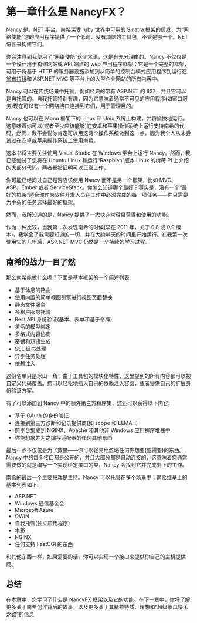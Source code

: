 # 第一章什么是 NancyFX？

Nancy 是。NET 平台。南希深受 ruby 世界中可用的 [Sinatra](http://www.sinatrarb.com/) 框架的启发，为“网络使能”您的应用程序提供了一个低调、没有烦恼的工具包，不管是哪一个。NET 语言来构建它们。

你会注意到我使用了“网络使能”这个术语，这是有充分理由的。Nancy 不仅仅是一个设计用于构建网站或 API 端点的 web 应用程序框架；它是一个完整的框架，可用于将基于 HTTP 的服务器设施添加到从简单的控制台模式应用程序到运行在[翁布拉科](http://umbraco.com/)和 ASP.NET MVC 等平台上的大型企业网站的所有内容中。

Nancy 可以在传统场景中托管，例如经典的带有 ASP.NET 的 IIS7，并且它可以是自托管的。自我托管特别有趣，因为它意味着通常不可见的应用程序(如窗口服务)现在可以有一个网络接口连接到它们，用于管理目的。

Nancy 也可以在 Mono 框架下的 Linux 和 Unix 系统上构建，并将愉快地运行。这意味着你可以(或者至少应该能够)在安卓和苹果操作系统上运行支持南希的代码。然而，我不会说你肯定可以用这两个操作系统做到这一点，因为我个人从未尝试过在安卓或苹果操作系统上使用南希。

这本书将主要关注使用 Visual Studio 在 Windows 平台上运行 Nancy。然而，我已经尝试了您将在 Ubuntu Linux 和运行“Raspbian”版本 Linux 的树莓 PI 上介绍的大部分代码，两者都被证明可以正常工作。

你可能已经问过自己是否应该使用 Nancy 而不是另一个框架，比如 MVC、ASP、Ember 或者 ServiceStack。你怎么知道哪个最好？事实是，没有一个“最好的框架”适合你作为软件开发人员在工作中必须完成的每一项任务——你只需要为手头的任务选择最好的框架。

然而，我所知道的是，Nancy 提供了一大块非常容易获得和使用的功能。

作为一种比较，当我第一次发现南希的时候(早在 2011 年，关于 0.8 或 0.9 版本)，我学会了我需要知道的一切，并在大约半天的时间里开始运行。在我第一次使用它的几年后，ASP.NET MVC 仍然是一个持续的学习过程。

## 南希的战力一目了然

那么南希能做什么呢？下面是基本框架的一个简短列表:

*   基于休息的路由
*   使用内置的简单视图引擎进行视图页面替换
*   静态文件服务
*   多租户服务托管
*   Rest API 身份验证(基本、表单和基于令牌)
*   灵活的模型绑定
*   多格式内容协商
*   密钥和短语生成
*   SSL 证书处理
*   异步任务处理
*   依赖注入

这份名单只是冰山一角；由于工具包的模块化特性，这里提到的所有内容都可以被自定义代码覆盖。您可以轻松地插入自己的依赖注入容器，或者提供自己的扩展身份验证方案。

有了可以添加到 Nancy 中的额外第三方程序集，您还可以获得以下内容:

*   基于 OAuth 的身份验证
*   连接到第三方诊断和记录提供商(如 scope 和 ELMAH)
*   跨平台集成到 NGINX、Apache 和其他非 Windows 应用程序堆栈中
*   你能想象并为之编写适配器的任何其他东西

最后一点不仅仅是为了效果——你可以轻易地忽略任何你想要(或需要)的东西。Nancy 中的每个接口都是公开的，并且大部分都是自动连接的，这意味着您通常需要做的就是编写一个实现给定接口的类，Nancy 会找到它并完成剩下的工作。

南希的最后一个主要把戏是主持。Nancy 可以托管在多个场景中；南希维基上的基本列表如下:

*   ASP.NET
*   Windows 通信基金会
*   Microsoft Azure
*   OWIN
*   自我托管(独立应用程序)
*   本影
*   NGINX
*   任何支持 FastCGI 的东西

和其他东西一样，如果需要的话，你可以实现一个接口来提供你自己的主机提供商。

## 总结

在本章中，您学习了什么是 NancyFX 框架以及它的功能。在下一章中，你将了解更多关于南希创作背后的故事，以及更多关于其精神特质、理想和“超级傻瓜快乐之路”的信息